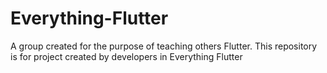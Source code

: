 # Everything-Flutter
A group created for the purpose of teaching others Flutter. This repository is for project created by developers in Everything Flutter
